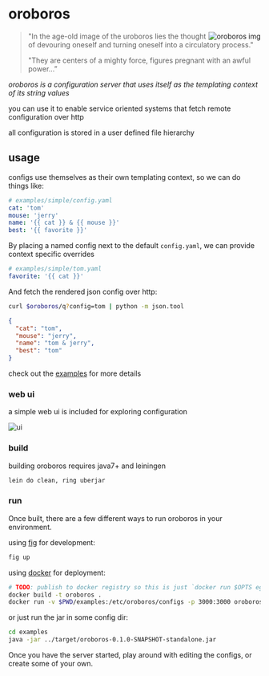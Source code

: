 # oroboros

<img src="http://i.imgur.com/qZl5BBA.jpg"
 alt="oroboros img" title="oroboros" align="right" />

> "In the age-old image of the uroboros lies the thought of devouring oneself and turning oneself into a circulatory process."
> 
> "They are centers of a mighty force, figures pregnant with an awful power…”

*oroboros is a configuration server that uses itself as the templating context of its string values*

you can use it to enable service oriented systems that fetch remote configuration over http

all configuration is stored in a user defined file hierarchy

## usage

configs use themselves as their own templating context, so we can do things like:

~~~yml
# examples/simple/config.yaml
cat: 'tom'
mouse: 'jerry'
name: '{{ cat }} & {{ mouse }}'
best: '{{ favorite }}'
~~~

By placing a named config next to the default `config.yaml`, we can provide context specific overrides

~~~yml
# examples/simple/tom.yaml
favorite: '{{ cat }}'
~~~

And fetch the rendered json config over http:

~~~sh
curl $oroboros/q?config=tom | python -m json.tool
~~~

~~~json
{
  "cat": "tom",
  "mouse": "jerry",
  "name": "tom & jerry",
  "best": "tom"
}
~~~

check out the [examples](examples) for more details

### web ui

a simple web ui is included for exploring configuration

![ui](http://i.imgur.com/dlRTXUD.png)

### build

building oroboros requires java7+ and leiningen

~~~sh
lein do clean, ring uberjar
~~~

### run

Once built, there are a few different ways to run oroboros in your environment.

using [fig](http://www.fig.sh/) for development:

~~~sh
fig up
~~~

using [docker](https://docker.io) for deployment:

~~~sh
# TODO: publish to docker registry so this is just `docker run $OPTS egghead/oroboros`
docker build -t oroboros .
docker run -v $PWD/examples:/etc/oroboros/configs -p 3000:3000 oroboros java -jar /etc/oroboros/o.jar
~~~

or just run the jar in some config dir:

~~~sh
cd examples
java -jar ../target/oroboros-0.1.0-SNAPSHOT-standalone.jar
~~~

Once you have the server started, play around with editing the configs, or create some of your own.
